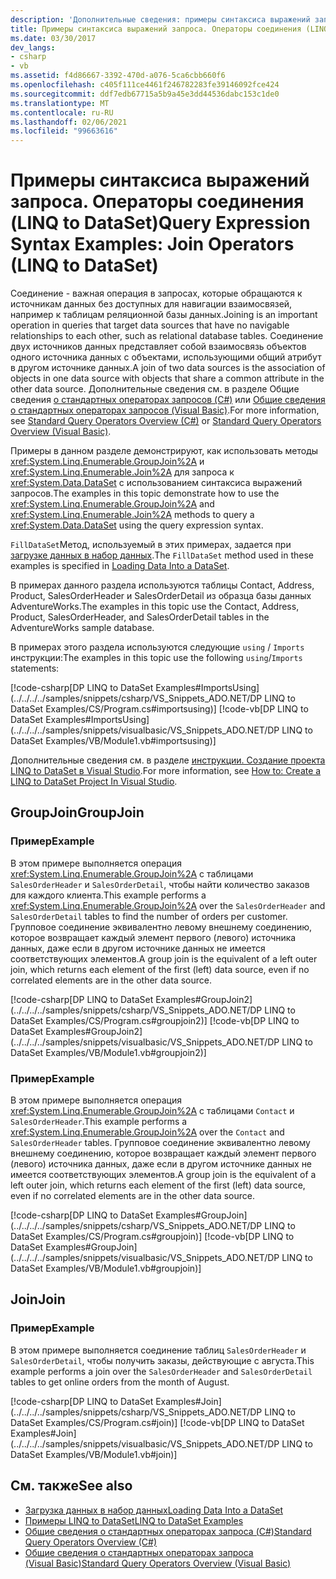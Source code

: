 ```yaml
---
description: 'Дополнительные сведения: примеры синтаксиса выражений запросов: операторы Join (LINQ to DataSet)'
title: Примеры синтаксиса выражений запроса. Операторы соединения (LINQ to DataSet)
ms.date: 03/30/2017
dev_langs:
- csharp
- vb
ms.assetid: f4d86667-3392-470d-a076-5ca6cbb660f6
ms.openlocfilehash: c405f111ce4461f246782283fe39146092fce424
ms.sourcegitcommit: ddf7edb67715a5b9a45e3dd44536dabc153c1de0
ms.translationtype: MT
ms.contentlocale: ru-RU
ms.lasthandoff: 02/06/2021
ms.locfileid: "99663616"
---
```

# <a name="query-expression-syntax-examples-join-operators-linq-to-dataset"></a><span data-ttu-id="57e7d-103">Примеры синтаксиса выражений запроса. Операторы соединения (LINQ to DataSet)</span><span class="sxs-lookup"><span data-stu-id="57e7d-103">Query Expression Syntax Examples: Join Operators (LINQ to DataSet)</span></span>

<span data-ttu-id="57e7d-104">Соединение - важная операция в запросах, которые обращаются к источникам данных без доступных для навигации взаимосвязей, например к таблицам реляционной базы данных.</span><span class="sxs-lookup"><span data-stu-id="57e7d-104">Joining is an important operation in queries that target data sources that have no navigable relationships to each other, such as relational database tables.</span></span> <span data-ttu-id="57e7d-105">Соединение двух источников данных представляет собой взаимосвязь объектов одного источника данных с объектами, использующими общий атрибут в другом источнике данных.</span><span class="sxs-lookup"><span data-stu-id="57e7d-105">A join of two data sources is the association of objects in one data source with objects that share a common attribute in the other data source.</span></span> <span data-ttu-id="57e7d-106">Дополнительные сведения см. в разделе Общие сведения [о стандартных операторах запросов (C#)](../../../csharp/programming-guide/concepts/linq/standard-query-operators-overview.md) или [Общие сведения о стандартных операторах запросов (Visual Basic)](../../../visual-basic/programming-guide/concepts/linq/standard-query-operators-overview.md).</span><span class="sxs-lookup"><span data-stu-id="57e7d-106">For more information, see [Standard Query Operators Overview (C#)](../../../csharp/programming-guide/concepts/linq/standard-query-operators-overview.md) or [Standard Query Operators Overview (Visual Basic)](../../../visual-basic/programming-guide/concepts/linq/standard-query-operators-overview.md).</span></span>  
  
 <span data-ttu-id="57e7d-107">Примеры в данном разделе демонстрируют, как использовать методы <xref:System.Linq.Enumerable.GroupJoin%2A> и <xref:System.Linq.Enumerable.Join%2A> для запроса к <xref:System.Data.DataSet> с использованием синтаксиса выражений запросов.</span><span class="sxs-lookup"><span data-stu-id="57e7d-107">The examples in this topic demonstrate how to use the <xref:System.Linq.Enumerable.GroupJoin%2A> and <xref:System.Linq.Enumerable.Join%2A> methods to query a <xref:System.Data.DataSet> using the query expression syntax.</span></span>  
  
 <span data-ttu-id="57e7d-108">`FillDataSet`Метод, используемый в этих примерах, задается при [загрузке данных в набор данных](loading-data-into-a-dataset.md).</span><span class="sxs-lookup"><span data-stu-id="57e7d-108">The `FillDataSet` method used in these examples is specified in [Loading Data Into a DataSet](loading-data-into-a-dataset.md).</span></span>  
  
 <span data-ttu-id="57e7d-109">В примерах данного раздела используются таблицы Contact, Address, Product, SalesOrderHeader и SalesOrderDetail из образца базы данных AdventureWorks.</span><span class="sxs-lookup"><span data-stu-id="57e7d-109">The examples in this topic use the Contact, Address, Product, SalesOrderHeader, and SalesOrderDetail tables in the AdventureWorks sample database.</span></span>  
  
 <span data-ttu-id="57e7d-110">В примерах этого раздела используются следующие `using` / `Imports` инструкции:</span><span class="sxs-lookup"><span data-stu-id="57e7d-110">The examples in this topic use the following `using`/`Imports` statements:</span></span>  
  
 [!code-csharp[DP LINQ to DataSet Examples#ImportsUsing](../../../../samples/snippets/csharp/VS_Snippets_ADO.NET/DP LINQ to DataSet Examples/CS/Program.cs#importsusing)]
 [!code-vb[DP LINQ to DataSet Examples#ImportsUsing](../../../../samples/snippets/visualbasic/VS_Snippets_ADO.NET/DP LINQ to DataSet Examples/VB/Module1.vb#importsusing)]  
  
 <span data-ttu-id="57e7d-111">Дополнительные сведения см. в разделе [инструкции. Создание проекта LINQ to DataSet в Visual Studio](how-to-create-a-linq-to-dataset-project-in-vs.md).</span><span class="sxs-lookup"><span data-stu-id="57e7d-111">For more information, see [How to: Create a LINQ to DataSet Project In Visual Studio](how-to-create-a-linq-to-dataset-project-in-vs.md).</span></span>  
  
## <a name="groupjoin"></a><span data-ttu-id="57e7d-112">GroupJoin</span><span class="sxs-lookup"><span data-stu-id="57e7d-112">GroupJoin</span></span>  
  
### <a name="example"></a><span data-ttu-id="57e7d-113">Пример</span><span class="sxs-lookup"><span data-stu-id="57e7d-113">Example</span></span>  

 <span data-ttu-id="57e7d-114">В этом примере выполняется операция <xref:System.Linq.Enumerable.GroupJoin%2A> с таблицами `SalesOrderHeader` и `SalesOrderDetail`, чтобы найти количество заказов для каждого клиента.</span><span class="sxs-lookup"><span data-stu-id="57e7d-114">This example performs a <xref:System.Linq.Enumerable.GroupJoin%2A> over the `SalesOrderHeader` and `SalesOrderDetail` tables to find the number of orders per customer.</span></span> <span data-ttu-id="57e7d-115">Групповое соединение эквивалентно левому внешнему соединению, которое возвращает каждый элемент первого (левого) источника данных, даже если в другом источнике данных не имеется соответствующих элементов.</span><span class="sxs-lookup"><span data-stu-id="57e7d-115">A group join is the equivalent of a left outer join, which returns each element of the first (left) data source, even if no correlated elements are in the other data source.</span></span>  
  
 [!code-csharp[DP LINQ to DataSet Examples#GroupJoin2](../../../../samples/snippets/csharp/VS_Snippets_ADO.NET/DP LINQ to DataSet Examples/CS/Program.cs#groupjoin2)]
 [!code-vb[DP LINQ to DataSet Examples#GroupJoin2](../../../../samples/snippets/visualbasic/VS_Snippets_ADO.NET/DP LINQ to DataSet Examples/VB/Module1.vb#groupjoin2)]  
  
### <a name="example"></a><span data-ttu-id="57e7d-116">Пример</span><span class="sxs-lookup"><span data-stu-id="57e7d-116">Example</span></span>  

 <span data-ttu-id="57e7d-117">В этом примере выполняется операция <xref:System.Linq.Enumerable.GroupJoin%2A> с таблицами `Contact` и `SalesOrderHeader`.</span><span class="sxs-lookup"><span data-stu-id="57e7d-117">This example performs a <xref:System.Linq.Enumerable.GroupJoin%2A> over the `Contact` and `SalesOrderHeader` tables.</span></span> <span data-ttu-id="57e7d-118">Групповое соединение эквивалентно левому внешнему соединению, которое возвращает каждый элемент первого (левого) источника данных, даже если в другом источнике данных не имеется соответствующих элементов.</span><span class="sxs-lookup"><span data-stu-id="57e7d-118">A group join is the equivalent of a left outer join, which returns each element of the first (left) data source, even if no correlated elements are in the other data source.</span></span>  
  
 [!code-csharp[DP LINQ to DataSet Examples#GroupJoin](../../../../samples/snippets/csharp/VS_Snippets_ADO.NET/DP LINQ to DataSet Examples/CS/Program.cs#groupjoin)]
 [!code-vb[DP LINQ to DataSet Examples#GroupJoin](../../../../samples/snippets/visualbasic/VS_Snippets_ADO.NET/DP LINQ to DataSet Examples/VB/Module1.vb#groupjoin)]  
  
## <a name="join"></a><span data-ttu-id="57e7d-119">Join</span><span class="sxs-lookup"><span data-stu-id="57e7d-119">Join</span></span>  
  
### <a name="example"></a><span data-ttu-id="57e7d-120">Пример</span><span class="sxs-lookup"><span data-stu-id="57e7d-120">Example</span></span>  

 <span data-ttu-id="57e7d-121">В этом примере выполняется соединение таблиц `SalesOrderHeader` и `SalesOrderDetail`, чтобы получить заказы, действующие с августа.</span><span class="sxs-lookup"><span data-stu-id="57e7d-121">This example performs a join over the `SalesOrderHeader` and `SalesOrderDetail` tables to get online orders from the month of August.</span></span>  
  
 [!code-csharp[DP LINQ to DataSet Examples#Join](../../../../samples/snippets/csharp/VS_Snippets_ADO.NET/DP LINQ to DataSet Examples/CS/Program.cs#join)]
 [!code-vb[DP LINQ to DataSet Examples#Join](../../../../samples/snippets/visualbasic/VS_Snippets_ADO.NET/DP LINQ to DataSet Examples/VB/Module1.vb#join)]  
  
## <a name="see-also"></a><span data-ttu-id="57e7d-122">См. также</span><span class="sxs-lookup"><span data-stu-id="57e7d-122">See also</span></span>

- [<span data-ttu-id="57e7d-123">Загрузка данных в набор данных</span><span class="sxs-lookup"><span data-stu-id="57e7d-123">Loading Data Into a DataSet</span></span>](loading-data-into-a-dataset.md)
- [<span data-ttu-id="57e7d-124">Примеры LINQ to DataSet</span><span class="sxs-lookup"><span data-stu-id="57e7d-124">LINQ to DataSet Examples</span></span>](linq-to-dataset-examples.md)
- [<span data-ttu-id="57e7d-125">Общие сведения о стандартных операторах запроса (C#)</span><span class="sxs-lookup"><span data-stu-id="57e7d-125">Standard Query Operators Overview (C#)</span></span>](../../../csharp/programming-guide/concepts/linq/standard-query-operators-overview.md)
- [<span data-ttu-id="57e7d-126">Общие сведения о стандартных операторах запроса (Visual Basic)</span><span class="sxs-lookup"><span data-stu-id="57e7d-126">Standard Query Operators Overview (Visual Basic)</span></span>](../../../visual-basic/programming-guide/concepts/linq/standard-query-operators-overview.md)
